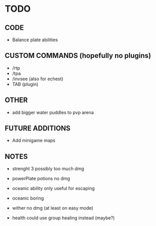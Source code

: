 # TODO

## CODE
- Balance plate abilities

## CUSTOM COMMANDS (hopefully no plugins)
- /rtp
- /tpa
- /invsee (also for echest)
- TAB (plugin)

## OTHER
- add bigger water puddles to pvp arena

## FUTURE ADDITIONS
- Add minigame maps





## NOTES
- strenght 3 possibly too much dmg
- powerPlate potions no dmg

- oceanic ability only useful for escaping
- oceanic boring

- wither no dmg (at least on easy mode)

- health could use group healing instead (maybe?)